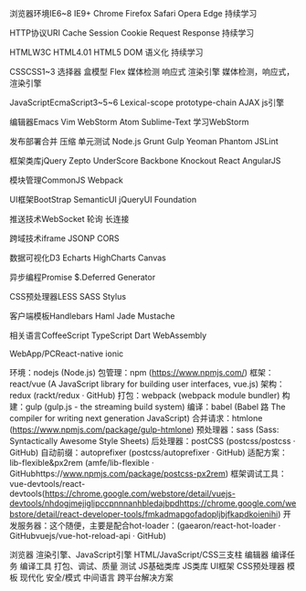浏览器环境IE6~8 IE9+ Chrome Firefox Safari Opera Edge				持续学习

HTTP协议URI Cache Session Cookie Request Response					持续学习

HTMLW3C HTML4.01 HTML5 DOM 语义化													持续学习

CSSCSS1~3 选择器 盒模型 Flex 媒体检测 响应式 渲染引擎					媒体检测，响应式，渲染引擎

JavaScriptEcmaScript3~5~6 Lexical-scope prototype-chain AJAX js引擎

编辑器Emacs Vim WebStorm Atom Sublime-Text									学习WebStorm

发布部署合并 压缩 单元测试 Node.js Grunt Gulp Yeoman Phantom JSLint

框架类库jQuery Zepto UnderScore Backbone Knockout React AngularJS

模块管理CommonJS Webpack

UI框架BootStrap SemanticUI jQueryUI Foundation

推送技术WebSocket 轮询 长连接

跨域技术iframe JSONP CORS

数据可视化D3 Echarts HighCharts Canvas

异步编程Promise $.Deferred Generator

CSS预处理器LESS SASS Stylus

客户端模板Handlebars Haml Jade Mustache

相关语言CoffeeScript TypeScript Dart WebAssembly

WebApp/PCReact-native ionic

环境：nodejs (Node.js)
包管理：npm (https://www.npmjs.com/)
框架：react/vue (A JavaScript library for building user interfaces, vue.js)
架构：redux (rackt/redux · GitHub)
打包：webpack (webpack module bundler)
构建：gulp (gulp.js - the streaming build system)
编译：babel (Babel 路 The compiler for writing next generation JavaScript)
合并请求：htmlone (https://www.npmjs.com/package/gulp-htmlone)
	预处理器：sass (Sass: Syntactically Awesome Style Sheets)
	后处理器：postCSS (postcss/postcss · GitHub)
	自动前缀：autoprefixer (postcss/autoprefixer · GitHub)
	适配方案：lib-flexible&px2rem (amfe/lib-flexible · GitHubhttps://www.npmjs.com/package/postcss-px2rem)
框架调试工具：vue-devtools/react-devtools(https://chrome.google.com/webstore/detail/vuejs-devtools/nhdogjmejiglipccpnnnanhbledajbpdhttps://chrome.google.com/webstore/detail/react-developer-tools/fmkadmapgofadopljbjfkapdkoienihi)
开发服务器：这个随便，主要是配合hot-loader：(gaearon/react-hot-loader · GitHubvuejs/vue-hot-reload-api · GitHub) 

浏览器
渲染引擎、JavaScript引擎
HTML/JavaScript/CSS三支柱
编辑器
编译任务
编译工具
打包、调试、质量
测试
JS基础类库
JS类库
UI框架
CSS预处理器
模板
现代化
安全/模式
中间语言
跨平台解决方案